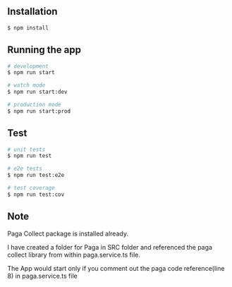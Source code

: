 
## Installation

```bash
$ npm install
```

## Running the app

```bash
# development
$ npm run start

# watch mode
$ npm run start:dev

# production mode
$ npm run start:prod
```

## Test

```bash
# unit tests
$ npm run test

# e2e tests
$ npm run test:e2e

# test coverage
$ npm run test:cov
```

## Note

Paga Collect package is installed already.

I have created a folder for Paga in SRC folder and referenced the paga collect library from within paga.service.ts file.

The App would start only if you comment out the paga code reference(line 8) in paga.service.ts file



